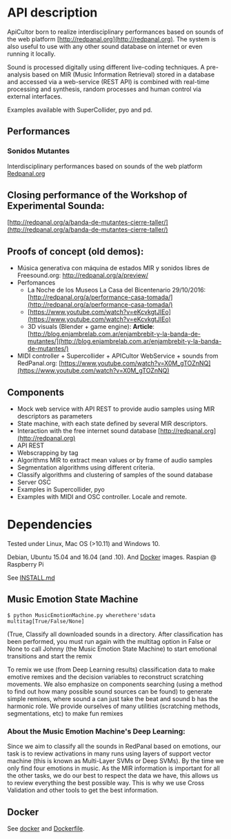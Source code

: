 # API description

ApiCultor born to realize interdisciplinary performances based on sounds of the web platform [http://redpanal.org](http://redpanal.org). The system is also useful to use with any other sound database on internet or even running it locally.

Sound is processed digitally using different live-coding techniques. A pre-analysis based on MIR (Music Information Retrieval) stored in a database and accessed via a web-service (REST API) is combined with real-time processing and synthesis, random processes and human control via external interfaces.

Examples available with SuperCollider, pyo and pd.


## Performances

### Sonidos Mutantes

Interdisciplinary performances based on sounds of the web platform [Redpanal.org](Redpanal.org)

## Closing performance of the Workshop of Experimental Sounda:

[http://redpanal.org/a/banda-de-mutantes-cierre-taller/](http://redpanal.org/a/banda-de-mutantes-cierre-taller/)

## Proofs of concept (old demos):

* Música generativa con máquina de estados MIR y sonidos libres de Freesound.org: http://redpanal.org/a/preview/
* Perfomances
  * La Noche de los Museos La Casa del Bicentenario 29/10/2016: [http://redpanal.org/a/performance-casa-tomada/](http://redpanal.org/a/performance-casa-tomada/)
  * [https://www.youtube.com/watch?v=eKcvkgtJIEo](https://www.youtube.com/watch?v=eKcvkgtJIEo)
  * 3D visuals (Blender + game engine): **Article**: [http://blog.enjambrelab.com.ar/enjambrebit-y-la-banda-de-mutantes/](http://blog.enjambrelab.com.ar/enjambrebit-y-la-banda-de-mutantes/)
* MIDI controller + Supercollider + APICultor WebService + sounds from RedPanal.org: [https://www.youtube.com/watch?v=X0M_gTOZnNQ](https://www.youtube.com/watch?v=X0M_gTOZnNQ)

## Components


* Mock web service with API REST to provide audio samples using MIR descriptors as parameters
* State machine, with each state defined by several MIR descriptors.
* Interaction with the free internet sound database [http://redpanal.org](http://redpanal.org)
 * API REST
 * Webscrapping by tag
* Algorithms MIR to extract mean values or by frame of audio samples
* Segmentation algorithms using different criteria.
* Classify algorithms and clustering of samples of the sound database
* Server OSC
* Examples in Supercollider, pyo
* Examples with MIDI and OSC controller. Locale and remote.

# Dependencies

Tested under Linux, Mac OS (>10.11) and Windows 10.

Debian, Ubuntu 15.04 and 16.04 (and .10). And [Docker](docker.md) images.
Raspian @ Raspberry Pi

See [INSTALL.md](INSTALL.md)

## Music Emotion State Machine

```
$ python MusicEmotionMachine.py wherethere'sdata multitag[True/False/None]
```

(True, Classify all downloaded sounds in a directory. After classification has been performed, you must run again with the multitag option in False or None to call Johnny (the Music Emotion State Machine) to start emotional transitions and start the remix

To remix we use (from Deep Learning results) classification data to make emotive remixes and the decision variables to reconstruct scratching movements. We also emphasize on components searching (using a method to find out how many possible sound sources can be found) to generate simple remixes, where sound a can just take the beat and sound b has the harmonic role. We provide ourselves of many utilities (scratching methods, segmentations, etc) to make fun remixes

### About the Music Emotion Machine's Deep Learning:

Since we aim to classify all the sounds in RedPanal based on emotions, our task is to review activations in many runs using layers of support vector machine (this is known as Multi-Layer SVMs or Deep SVMs). By the time we only find four emotions in music. As the MIR information is important for all the other tasks, we do our best to respect the data we have, this allows us to review everything the best possible way. This is why we use Cross Validation and other tools to get the best information.

## Docker

See [docker](docker.md) and [Dockerfile](Dockerfile.md).